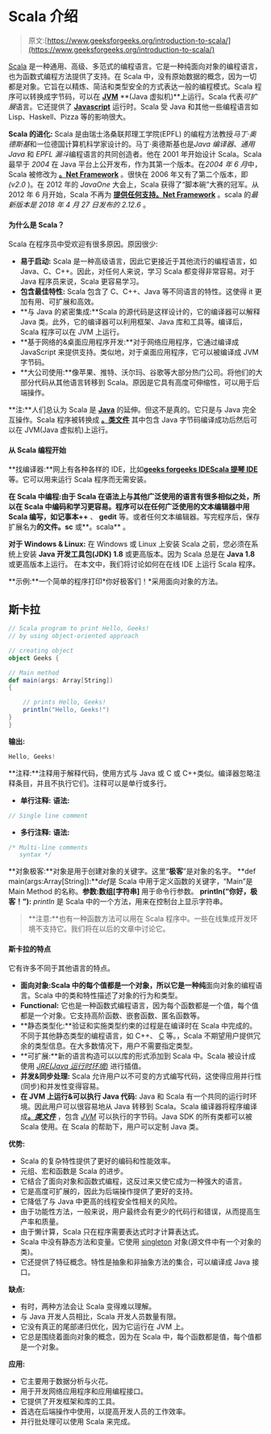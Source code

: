 # Scala 介绍

> 原文:[https://www.geeksforgeeks.org/introduction-to-scala/](https://www.geeksforgeeks.org/introduction-to-scala/)

[Scala](https://www.geeksforgeeks.org/scala-programming-language/) 是一种通用、高级、多范式的编程语言。它是一种纯面向对象的编程语言，也为函数式编程方法提供了支持。在 Scala 中，没有原始数据的概念，因为一切都是对象。它旨在以精炼、简洁和类型安全的方式表达一般的编程模式。Scala 程序可以转换成字节码，可以在 [**JVM**](https://www.geeksforgeeks.org/jvm-works-jvm-architecture/) **(Java 虚拟机)**上运行。Scala 代表*可扩展*语言。它还提供了 [**Javascript**](https://www.geeksforgeeks.org/how-to-be-a-javascript-developer-without-knowing-javascript/) 运行时。Scala 受 Java 和其他一些编程语言如 Lisp、Haskell、Pizza 等的影响很大。

**Scala 的进化:**
Scala 是由瑞士洛桑联邦理工学院(EPFL) 的编程方法教授*马丁·奥德斯基*和一位德国计算机科学家设计的。马丁·奥德斯基也是*Java 编译器*、*通用 Java* 和 *EPFL 漏斗*编程语言的共同创造者。他在 2001 年开始设计 Scala。Scala 最早于 *2004* 在 Java 平台上公开发布，作为其第一个版本。在*2004 年 6 月*中，Scala 被修改为 [**。Net Framework**](https://www.geeksforgeeks.org/c-net-framework-basic-architecture-component-stack/) 。很快在 2006 年又有了第二个版本，即 *(v2.0* )。在 2012 年的 *JavaOne* 大会上，Scala 获得了“脚本碗”大赛的冠军。从 2012 年 6 月开始，Scala 不再为 [**提供任何支持。Net Framework**](https://www.geeksforgeeks.org/c-net-framework-basic-architecture-component-stack/) 。scala 的*最新版本是 2018 年 4 月 27 日发布的 2.12.6* 。

#### 为什么是 Scala？

Scala 在程序员中受欢迎有很多原因。原因很少:

*   **易于启动:** Scala 是一种高级语言，因此它更接近于其他流行的编程语言，如 Java、C、C++。因此，对任何人来说，学习 Scala 都变得非常容易。对于 Java 程序员来说，Scala 更容易学习。
*   **包含最佳特性:** Scala 包含了 C、C++、Java 等不同语言的特性。这使得 it 更加有用、可扩展和高效。
*   **与 Java 的紧密集成:**Scala 的源代码是这样设计的，它的编译器可以解释 Java 类。此外，它的编译器可以利用框架、Java 库和工具等。编译后，Scala 程序可以在 JVM 上运行。
*   **基于网络的&桌面应用程序开发:**对于网络应用程序，它通过编译成 JavaScript 来提供支持。类似地，对于桌面应用程序，它可以被编译成 JVM 字节码。
*   **大公司使用:**像苹果、推特、沃尔玛、谷歌等大部分热门公司。将他们的大部分代码从其他语言转移到 Scala。原因是它具有高度可伸缩性，可以用于后端操作。

**注:**人们总认为 Scala 是 [**Java**](https://www.geeksforgeeks.org/java/) 的延伸。但这不是真的。它只是与 Java 完全互操作。Scala 程序被转换成 [**。类文件**](https://www.geeksforgeeks.org/java-class-file/) 其中包含 Java 字节码编译成功后然后可以在 JVM(Java 虚拟机)上运行。

#### 从 Scala 编程开始

**找编译器:**网上有各种各样的 IDE，比如[**geeks forgeeks IDE**](https://ide.geeksforgeeks.org/)[**Scala 提琴 IDE**](https://scalafiddle.io/) 等。它可以用来运行 Scala 程序而无需安装。

**在 Scala 中编程:**由于 Scala 在语法上与其他广泛使用的语言有很多相似之处，所以在 Scala 中编码和学习更容易。程序可以在任何广泛使用的文本编辑器中用 Scala 编写，如**记事本++** 、 **gedit** 等。或者任何文本编辑器。写完程序后，保存扩展名为**的文件。sc** 或**。scala** 。

**对于 Windows & Linux:** 在 Windows 或 Linux 上安装 Scala 之前，您必须在系统上安装 **Java 开发工具包(JDK) 1.8** 或更高版本。因为 Scala 总是在 **Java 1.8** 或更高版本上运行。
在本文中，我们将讨论如何在在线 IDE 上运行 Scala 程序。

**示例:**一个简单的程序打印*你好极客们！*采用面向对象的方法。

## 斯卡拉

```scala
// Scala program to print Hello, Geeks!
// by using object-oriented approach

// creating object
object Geeks {

// Main method
def main(args: Array[String])
{

    // prints Hello, Geeks!
    println("Hello, Geeks!")
}
}
```

**输出:**

```scala
Hello, Geeks!
```

**注释:**注释用于解释代码，使用方式与 Java 或 C 或 C++类似。编译器忽略注释条目，并且不执行它们。注释可以是单行或多行。

*   **单行注释:**
    **语法:**

```scala
// Single line comment
```

*   **多行注释:**
    **语法:**

```scala
/* Multi-line comments
   syntax */
```

**对象极客:**对象是用于创建对象的关键字。这里“**极客**”是对象的名字。
**def main(args:Array[String]):***def*是 Scala 中用于定义函数的关键字，“Main”是 Main Method 的名称。**参数:数组[字符串]** 用于命令行参数。
**println(“你好，极客！”):** *println* 是 Scala 中的一个方法，用来在控制台上显示字符串。

> **注意:**也有一种函数方法可以用在 Scala 程序中。一些在线集成开发环境不支持它。我们将在以后的文章中讨论它。

#### 斯卡拉的特点

它有许多不同于其他语言的特点。

*   **面向对象:**Scala 中的每个值都是一个对象，所以它是一种**纯**面向对象的编程语言。Scala 中的类和特性描述了对象的行为和类型。
*   **Functional:** 它也是一种函数式编程语言，因为每个函数都是一个值，每个值都是一个对象。它支持高阶函数、嵌套函数、匿名函数等。
*   **静态类型化:**验证和实施类型约束的过程是在编译时在 Scala 中完成的。不同于其他静态类型的编程语言，如 C++、 [C](https://www.geeksforgeeks.org/c-language-set-1-introduction/) 等。，Scala 不期望用户提供冗余的类型信息。在大多数情况下，用户不需要指定类型。
*   **可扩展:**新的语言构造可以以库的形式添加到 Scala 中。Scala 被设计成使用 [*JRE(Java 运行时环境)*](https://www.geeksforgeeks.org/differences-jdk-jre-jvm/) 进行插值。
*   **并发&同步处理:** Scala 允许用户以不可变的方式编写代码，这使得应用并行性(同步)和并发性变得容易。
*   **在 JVM 上运行&可以执行 Java 代码:** Java 和 Scala 有一个共同的运行时环境。因此用户可以很容易地从 Java 转移到 Scala。Scala 编译器将程序编译成[***。类文件***](https://www.geeksforgeeks.org/java-class-file/) ，包含 [*JVM*](https://www.geeksforgeeks.org/jvm-works-jvm-architecture/) 可以执行的字节码。Java SDK 的所有类都可以被 Scala 使用。在 Scala 的帮助下，用户可以定制 Java 类。

**优势:**

*   Scala 的复杂特性提供了更好的编码和性能效率。
*   元组、宏和函数是 Scala 的进步。
*   它结合了面向对象和函数式编程，这反过来又使它成为一种强大的语言。
*   它是高度可扩展的，因此为后端操作提供了更好的支持。
*   它降低了与 Java 中更高的线程安全性相关的风险。
*   由于功能性方法，一般来说，用户最终会有更少的代码行和错误，从而提高生产率和质量。
*   由于懒计算，Scala 只在程序需要表达式时才计算表达式。
*   Scala 中没有静态方法和变量。它使用 [singleton](https://www.geeksforgeeks.org/singleton-class-java/) 对象(源文件中有一个对象的类)。
*   它还提供了特征概念。特性是抽象和非抽象方法的集合，可以编译成 Java 接口。

**缺点:**

*   有时，两种方法会让 Scala 变得难以理解。
*   与 Java 开发人员相比，Scala 开发人员数量有限。
*   它没有真正的尾部递归优化，因为它运行在 JVM 上。
*   它总是围绕着面向对象的概念，因为在 Scala 中，每个函数都是值，每个值都是一个对象。

**应用:**

*   它主要用于数据分析与火花。
*   用于开发网络应用程序和应用编程接口。
*   它提供了开发框架和库的工具。
*   首选在后端操作中使用，以提高开发人员的工作效率。
*   并行批处理可以使用 Scala 来完成。